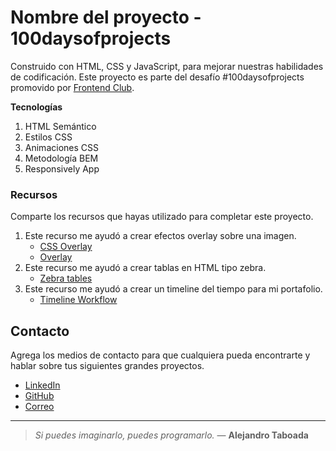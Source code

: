 # Nombre del proyecto - 100daysofprojects

Construido con HTML, CSS y JavaScript, para mejorar nuestras habilidades de codificación. Este proyecto es parte del desafío #100daysofprojects promovido por [Frontend Club](https://www.facebook.com/frontendclubfb).


**Tecnologías**

1. HTML Semántico
2. Estilos CSS
3. Animaciones CSS
4. Metodología BEM
5. Responsively App


### Recursos

Comparte los recursos que hayas utilizado para completar este proyecto.

1. Este recurso me ayudó a crear efectos overlay sobre una imagen.
   - [CSS Overlay](https://www.w3schools.com/howto/howto_css_image_overlay.asp)
   - [Overlay](https://www.w3schools.com/howto/howto_css_image_overlay.asp)
2. Este recurso me ayudó a crear tablas en HTML tipo zebra.
   - [Zebra tables](https://www.w3schools.com/howto/howto_css_table_zebra.asp)
3. Este recurso me ayudó a crear un timeline del tiempo para mi portafolio.
   - [Timeline Workflow](https://www.w3schools.com/howto/howto_css_timeline.asp)


## Contacto

Agrega los medios de contacto para que cualquiera pueda encontrarte y hablar sobre tus siguientes grandes proyectos.

- [LinkedIn](https://www.linkedin.com/in/sotopaguayj/)
- [GitHub](https://github.com/sotopaguayj)
- [Correo](sotopaguayj@gmail.com)

---

> _Si puedes imaginarlo, puedes programarlo._ — **Alejandro Taboada**